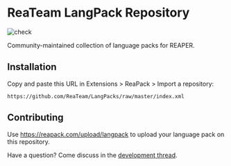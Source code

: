 # ReaTeam LangPack Repository

![check](https://github.com/ReaTeam/LangPacks/workflows/check/badge.svg)

Community-maintained collection of language packs for REAPER.

## Installation

Copy and paste this URL in Extensions > ReaPack > Import a repository:

```
https://github.com/ReaTeam/LangPacks/raw/master/index.xml
```

## Contributing

Use <https://reapack.com/upload/langpack> to upload your language pack on this repository.

Have a question? Come discuss in the [development thread](https://forum.cockos.com/showthread.php?t=169127).
